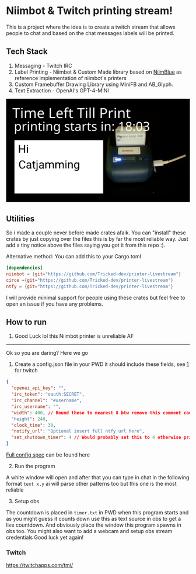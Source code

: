 # Niimbot & Twitch printing stream!

This is a project where the idea is to create a twitch stream that allows people to chat and based on the chat messages labels will be printed.

## Tech Stack

1. Messaging - Twitch IRC
2. Label Printing - Niimbot & Custom Made library based on [NiimBlue](https://github.com/MultiMote/niimbluelib) as reference implementation of niimbot's printers
3. Custom Framebuffer Drawing Library using MiniFB and AB_Glyph.
4. Text Extraction - OpenAI's GPT-4-MINI

![Preview](./.github/preview.png)

## Utilities

So i made a couple never before made crates afaik.
You can "install" these crates by just copying over the files this is by far the most reliable way. Just add a tiny notice above the files saying you got it from this repo :).

Alternative method:
You can add this to your Cargo.toml

```toml
[dependencies]
niimbot = {git="https://github.com/Tricked-dev/printer-livestream"}
circe ={git="https://github.com/Tricked-dev/printer-livestream"}
ntfy = {git="https://github.com/Tricked-dev/printer-livestream"}
```

I will provide minimal support for people using these crates but feel free to open an issue if you have any problems.

## How to run

1. Good Luck lol this Niimbot printer is unreliable AF

---

Ok so you are daring?
Here we go

1. Create a config.json file in your PWD it should include these fields, see [1](#twitch) for twitch

```json
{
  "openai_api_key": "",
  "irc_token": "oauth:SECRET",
  "irc_channel": "#username",
  "irc_username": "",
  "width": 400, // Round these to nearest 8 btw remove this comment cause json parser is pretty strict :)
  "height": 240,
  "clock_time": 30,
  "notify_url": "Optional insert full ntfy url here",
  "set_shutdown_timer": 4 // Would probably set this to 4 otherwise printer will shutdown pretty quickly after the program crashes and heartbeats stop :)
}
```

[Full config spec](https://github.com/Tricked-dev/printer-livestream/blob/main/src/config.rs) can be found here

2. Run the program

A white window will open and after that you can type in chat in the following format `text x,y` ai will parse other patterns too but this one is the most reliable

3. Setup obs

The countdown is placed in `timer.txt` in PWD when this program starts and as you might guess it counts down use this as text source in obs to get a live countdown.
And obviously place the window this program spawns in obs too.
You might also want to add a webcam and setup obs stream credentials
Good luck yet again!

### Twitch

<https://twitchapps.com/tmi/>
